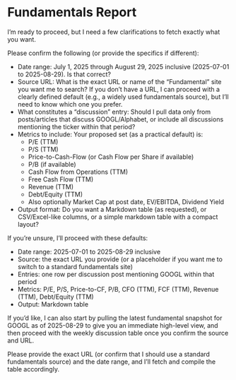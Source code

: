 # Fundamentals Report

I’m ready to proceed, but I need a few clarifications to fetch exactly what you want.

Please confirm the following (or provide the specifics if different):
- Date range: July 1, 2025 through August 29, 2025 inclusive (2025-07-01 to 2025-08-29). Is that correct?
- Source URL: What is the exact URL or name of the “Fundamental” site you want me to search? If you don’t have a URL, I can proceed with a clearly defined default (e.g., a widely used fundamentals source), but I’ll need to know which one you prefer.
- What constitutes a “discussion” entry: Should I pull data only from posts/articles that discuss GOOGL/Alphabet, or include all discussions mentioning the ticker within that period?
- Metrics to include: Your proposed set (as a practical default) is:
  - P/E (TTM)
  - P/S (TTM)
  - Price-to-Cash-Flow (or Cash Flow per Share if available)
  - P/B (if available)
  - Cash Flow from Operations (TTM)
  - Free Cash Flow (TTM)
  - Revenue (TTM)
  - Debt/Equity (TTM)
  - Also optionally Market Cap at post date, EV/EBITDA, Dividend Yield
- Output format: Do you want a Markdown table (as requested), or CSV/Excel-like columns, or a simple markdown table with a compact layout?

If you’re unsure, I’ll proceed with these defaults:
- Date range: 2025-07-01 to 2025-08-29 inclusive
- Source: the exact URL you provide (or a placeholder if you want me to switch to a standard fundamentals site)
- Entries: one row per discussion post mentioning GOOGL within that period
- Metrics: P/E, P/S, Price-to-CF, P/B, CFO (TTM), FCF (TTM), Revenue (TTM), Debt/Equity (TTM)
- Output: Markdown table

If you’d like, I can also start by pulling the latest fundamental snapshot for GOOGL as of 2025-08-29 to give you an immediate high-level view, and then proceed with the weekly discussion table once you confirm the source and URL.

Please provide the exact URL (or confirm that I should use a standard fundamentals source) and the date range, and I’ll fetch and compile the table accordingly.
